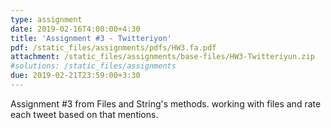 ```yaml
---
type: assignment
date: 2019-02-16T4:00:00+4:30
title: 'Assignment #3 - Twitteriyon'
pdf: /static_files/assignments/pdfs/HW3.fa.pdf
attachment: /static_files/assignments/base-files/HW3-Twitteriyun.zip
#solutions: /static_files/assignments
due: 2019-02-21T23:59:00+3:30
---
```

Assignment #3 from Files and String's methods. working with files and rate each tweet based on that mentions.
